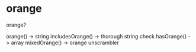 # orange
orange?

orange() -> string
includesOrange() -> thorough string check
hasOrange() -> array
mixedOrange() -> orange unscrambler

